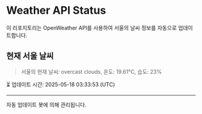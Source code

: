 
# Weather API Status

이 리포지토리는 OpenWeather API를 사용하여 서울의 날씨 정보를 자동으로 업데이트합니다.

## 현재 서울 날씨
> 서울의 현재 날씨: overcast clouds, 온도: 19.61°C, 습도: 23%

⏳ 업데이트 시간: 2025-05-18 03:33:53 (UTC)

---
자동 업데이트 봇에 의해 관리됩니다.
